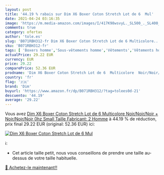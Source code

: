 ```yaml
---
layout: post
title: '44.19 % rabais sur Dim X6 Boxer Coton Stretch Lot de 6  Mul'
date: 2021-04-24 03:16:35
image: 'https://m.media-amazon.com/images/I/417K98wsvyL._SL500_._SL400_.jpg'
comments: true
category: ofertas
author: 'tole.es'
slug: 'B071RBH312-fr Dim X6 Boxer Coton Stretch Lot de 6 Multicolore...'
sku: 'B071RBH312-fr'
tags: [ 'Boxers homme','Sous-vêtements homme','Vêtements','Vêtements homme','dim', ]
actualPrice: 29.22 EUR
currency: EUR
price: 29.22
comparePrice: 52.36 EUR
prodname: 'Dim X6 Boxer Coton Stretch Lot de 6  Multicolore  Noir/Noir/Noir + Noir/Noir/Noir 0hz   Small  Taille Fabricant: 2  Homme'
country: 'fr'
flag: '🇫🇷'
brand: 'Dim'
buyurl: 'https://www.amazon.fr/dp/B071RBH312/?tag=tolees0d-21'
descuento: '44.19'
average: '29.22'
---
```


Vous avez [Dim X6 Boxer Coton Stretch Lot de 6  Multicolore  Noir/Noir/Noir + Noir/Noir/Noir 0hz   Small  Taille Fabricant: 2  Homme](https://www.amazon.fr/dp/B071RBH312/?tag=tolees0d-21)  à  44.19 % de réduction, prix final  29.22 EUR (original: 52.36 EUR) ici:

[![Dim X6 Boxer Coton Stretch Lot de 6  Mul](https://m.media-amazon.com/images/I/417K98wsvyL._SL500_._SL400_.jpg)](https://www.amazon.fr/dp/B071RBH312/?tag=tolees0d-21)

ℹ️:

- Cet article taille petit, nous vous conseillons de prendre une taille au-dessus de votre taille habituelle.

[🛒 Achetez-le maintenant!!](https://www.amazon.fr/dp/B071RBH312/?tag=tolees0d-21)
